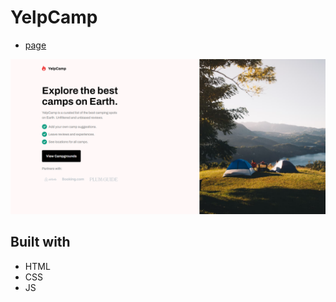 # YelpCamp

- [page](https://yelpcamp-rahul.netlify.app)

![YelpCamp](./screenshot.PNG)

## Built with

- HTML
- CSS
- JS
